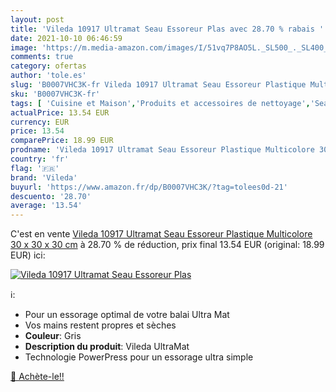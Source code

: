 ```yaml
---
layout: post
title: 'Vileda 10917 Ultramat Seau Essoreur Plas avec 28.70 % rabais '
date: 2021-10-10 06:46:59
image: 'https://m.media-amazon.com/images/I/51vq7P8AO5L._SL500_._SL400_.jpg'
comments: true
category: ofertas
author: 'tole.es'
slug: 'B0007VHC3K-fr Vileda 10917 Ultramat Seau Essoreur Plastique Multicolore...'
sku: 'B0007VHC3K-fr'
tags: [ 'Cuisine et Maison','Produits et accessoires de nettoyage','Seaux','vileda', ]
actualPrice: 13.54 EUR
currency: EUR
price: 13.54
comparePrice: 18.99 EUR
prodname: 'Vileda 10917 Ultramat Seau Essoreur Plastique Multicolore 30 x 30 x 30 cm'
country: 'fr'
flag: '🇫🇷'
brand: 'Vileda'
buyurl: 'https://www.amazon.fr/dp/B0007VHC3K/?tag=tolees0d-21'
descuento: '28.70'
average: '13.54'
---
```


C'est en vente [Vileda 10917 Ultramat Seau Essoreur Plastique Multicolore 30 x 30 x 30 cm](https://www.amazon.fr/dp/B0007VHC3K/?tag=tolees0d-21)  à  28.70 % de réduction, prix final  13.54 EUR (original: 18.99 EUR) ici:

[![Vileda 10917 Ultramat Seau Essoreur Plas](https://m.media-amazon.com/images/I/51vq7P8AO5L._SL500_._SL400_.jpg)](https://www.amazon.fr/dp/B0007VHC3K/?tag=tolees0d-21)

ℹ️:

- Pour un essorage optimal de votre balai Ultra Mat
- Vos mains restent propres et sèches
- <b>Couleur</b>: Gris
- <b>Description du produit</b>: Vileda UltraMat
- Technologie PowerPress pour un essorage ultra simple

[🛒 Achète-le!!](https://www.amazon.fr/dp/B0007VHC3K/?tag=tolees0d-21)
